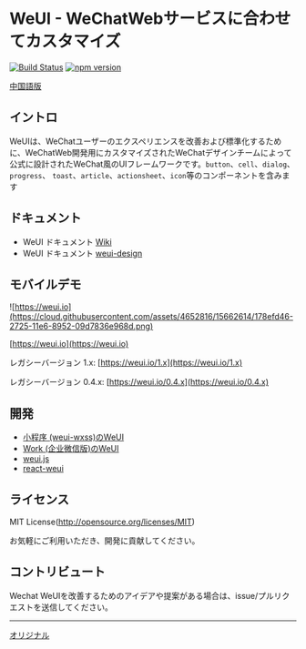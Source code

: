 WeUI - WeChatWebサービスに合わせてカスタマイズ
====

[![Build Status](https://travis-ci.org/Tencent/weui.svg?branch=master)](https://travis-ci.org/Tencent/weui)
[![npm version](https://img.shields.io/npm/v/weui.svg)](https://www.npmjs.org/package/weui)

[中国語版](README_cn.md)

## イントロ

WeUIは、WeChatユーザーのエクスペリエンスを改善および標準化するために、WeChatWeb開発用にカスタマイズされたWeChatデザインチームによって公式に設計されたWeChat風のUIフレームワークです。`button`、`cell`、`dialog`、 `progress`、 `toast`、`article`、`actionsheet`、`icon`等のコンポーネントを含みます

## ドキュメント

- WeUI ドキュメント [Wiki](https://github.com/Tencent/weui/wiki)
- WeUI ドキュメント [weui-design](https://github.com/weui/weui-design)

## モバイルデモ

![https://weui.io](https://cloud.githubusercontent.com/assets/4652816/15662614/178efd46-2725-11e6-8952-09d7836e968d.png)

[https://weui.io](https://weui.io)

レガシーバージョン 1.x: [https://weui.io/1.x](https://weui.io/1.x)

レガシーバージョン 0.4.x: [https://weui.io/0.4.x](https://weui.io/0.4.x)

## 開発

- [小程序 (weui-wxss)のWeUI](https://github.com/Tencent/weui-wxss/)
- [Work (企业微信版)のWeUI](https://work.weixin.qq.com/api/doc#12146)
- [weui.js](https://github.com/weui/weui.js/)
- [react-weui](https://github.com/weui/react-weui/)

## ライセンス

MIT License(http://opensource.org/licenses/MIT)

お気軽にご利用いただき、開発に貢献してください。

## コントリビュート

Wechat WeUIを改善するためのアイデアや提案がある場合は、issue/プルリクエストを送信してください。

---
[オリジナル](https://github.com/Tencent/weui/blob/master/README.md)
